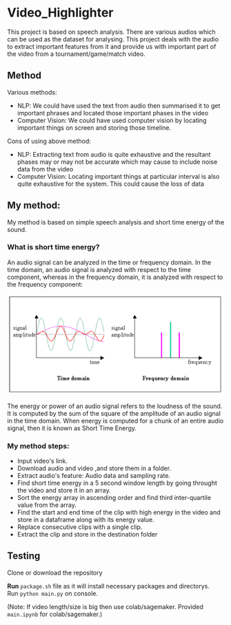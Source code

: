 # Video_Highlighter
This project is based on speech analysis. There are various audios which can be used as the dataset for analysing. This project deals with the audio to extract important features from it and provide us with important part of the video from a tournament/game/match video.
## Method
Various methods:
 - NLP: We could have used the text from audio then summarised it to get important phrases and located those important phases in the video
 - Computer Vision: We could have used computer vision by locating important things on screen and storing those timeline.<br>
 
<p>Cons of using above method:</p>

 - NLP: Extracting text from audio is quite exhaustive and the resultant phases may or may not be accurate which may cause to include noise data from the video
 - Computer Vision: Locating important things at particular interval is also quite exhaustive for the system. This could cause the loss of data
 
 ## My method:
 My method is based on simple speech analysis and short time energy of the sound.
 ### What is short time energy?
 An audio signal can be analyzed in the time or frequency domain. In the time domain, an audio signal is analyzed with respect to the time component, whereas in the frequency domain, it is analyzed with respect to the frequency component:

![automatic highlight generation](image.jpg)

The energy or power of an audio signal refers to the loudness of the sound. It is computed by the sum of the square of the amplitude of an audio signal in the time domain. When energy is computed for a chunk of an entire audio signal, then it is known as Short Time Energy.
### My method steps:
- Input video's link.
- Download audio and video ,and store them in a folder.
- Extract audio's feature: Audio data and sampling rate.
- Find short time energy in a 5 second window length by going throught the video and store it in an array.
- Sort the energy array in ascending order and find third inter-quartile value from the array.
- Find the start and end time of the clip with high energy in the video and store in a dataframe along with its energy value.
- Replace consecutive clips with a single clip.
- Extract the clip and store in the destination folder

## Testing 
Clone or download the repository <br>

**Run** `package.sh` file as it will install necessary packages and directorys.<br>
Run `python main.py` on console. <br>

(Note: If video length/size is big then use colab/sagemaker. Provided `main.ipynb` for colab/sagemaker.)
